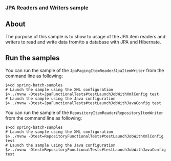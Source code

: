 ### JPA Readers and Writers sample

## About

The purpose of this sample is to show to usage of the JPA item readers and writers
to read and write data from/to a database with JPA and Hibernate.

## Run the samples

You can run the sample of the `JpaPagingItemReader`/`JpaItemWriter` from the command line as following:

```
$>cd spring-batch-samples
# Launch the sample using the XML configuration
$>../mvnw -Dtest=JpaFunctionalTests#testLaunchJobWithXmlConfig test
# Launch the sample using the Java configuration
$>../mvnw -Dtest=JpaFunctionalTests#testLaunchJobWithJavaConfig test
```

You can run the sample of the `RepositoryItemReader`/`RepositoryItemWriter` from the command line as following:

```
$>cd spring-batch-samples
# Launch the sample using the XML configuration
$>../mvnw -Dtest=RepositoryFunctionalTests#testLaunchJobWithXmlConfig test
# Launch the sample using the Java configuration
$>../mvnw -Dtest=RepositoryFunctionalTests#testLaunchJobWithJavaConfig test
```

